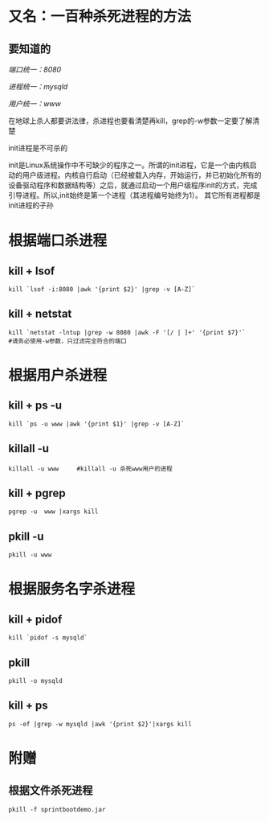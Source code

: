 # 又名：一百种杀死进程的方法



## 要知道的

*端口统一：8080*

*进程统一：mysqld*

*用户统一：www*

在地球上杀人都要讲法律，杀进程也要看清楚再kill，grep的-w参数一定要了解清楚

init进程是不可杀的

init是Linux系统操作中不可缺少的程序之一。所谓的init进程，它是一个由内核启动的用户级进程。内核自行启动（已经被载入内存，开始运行，并已初始化所有的设备驱动程序和数据结构等）之后，就通过启动一个用户级程序init的方式，完成引导进程。所以,init始终是第一个进程（其进程编号始终为1）。 其它所有进程都是init进程的子孙

# 根据端口杀进程

## kill + lsof

```
kill `lsof -i:8080 |awk '{print $2}' |grep -v [A-Z]`
```

## kill + netstat

```
kill `netstat -lntup |grep -w 8080 |awk -F '[/ | ]+' '{print $7}'`    #请务必使用-w参数，只过滤完全符合的端口
```



# 根据用户杀进程



## kill + ps -u

```
kill `ps -u www |awk '{print $1}' |grep -v [A-Z]`
```



## killall -u

```
killall -u www     #killall -u 杀死www用户的进程
```

## kill + pgrep

```
pgrep -u  www |xargs kill
```

## pkill -u

```
pkill -u www
```



# 根据服务名字杀进程

## kill + pidof

```
kill `pidof -s mysqld`
```

## pkill

```
pkill -o mysqld
```

## kill + ps

```
ps -ef |grep -w mysqld |awk '{print $2}'|xargs kill
```



# 附赠

## 根据文件杀死进程

```
pkill -f sprintbootdemo.jar
```

